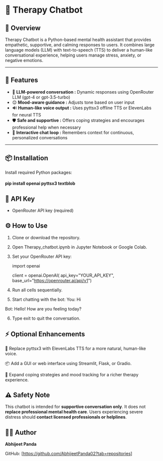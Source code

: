 # 🧠 Therapy Chatbot
## 🌟 Overview
Therapy Chatbot is a Python-based mental health assistant that provides empathetic, supportive, and calming responses to users. It combines large language models (LLM) with text-to-speech (TTS) to deliver a human-like conversational experience, helping users manage stress, anxiety, or negative emotions.

---

## 🚀 Features

- 💬 **LLM-powered conversation :** Dynamic responses using OpenRouter LLM (gpt-4 or gpt-3.5-turbo)
- 😌 **Mood-aware guidance :** Adjusts tone based on user input
- 🔊 **Human-like voice output :** Uses pyttsx3 offline TTS or ElevenLabs for neural TTS
- 🛡️ **Safe and supportive :** Offers coping strategies and encourages professional help when necessary
- 🔄 **Interactive chat loop :** Remembers context for continuous, personalized conversations

---

## 📦 Installation
Install required Python packages:

#### pip install openai pyttsx3 textblob

## 🔑 API Key

- OpenRouter API key (required)

## ⚙️ How to Use
1. Clone or download the repository.

2. Open Therapy_chatbot.ipynb in Jupyter Notebook or Google Colab.

3. Set your OpenRouter API key:

    import openai
    
    client = openai.OpenAI(
        api_key="YOUR_API_KEY",
    base_url="https://openrouter.ai/api/v1")

4. Run all cells sequentially.

5. Start chatting with the bot:
You: Hi

Bot: Hello! How are you feeling today?

6. Type exit to quit the conversation.
## ⚡ Optional Enhancements
📱 Replace pyttsx3 with ElevenLabs TTS for a more natural, human-like voice.

📦 Add a GUI or web interface using Streamlit, Flask, or Gradio.

🧪 Expand coping strategies and mood tracking for a richer therapy experience.

## ⚠️ Safety Note
This chatbot is intended for **supportive conversation only**. It does not **replace professional mental health care**. Users experiencing severe distress should **contact licensed professionals or helplines**.

## 👨‍💻 Author
**Abhijeet Panda**

GitHub: [https://github.com/AbhijeetPanda02?tab=repositories]

